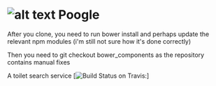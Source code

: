 ![alt text](https://github.com/okalinsk/Poogle/raw/master/app/images/logo.png "Logo Poogle")
Poogle
==================
After you clone, you need to run bower install and perhaps update the relevant npm modules (i'm still not sure how it's done correctly)

Then you need to git checkout bower_components as the repository contains manual fixes

A toilet search service
[![Build Status on Travis:](https://travis-ci.org/okalinsk/Poogle.svg?branch=master)]
